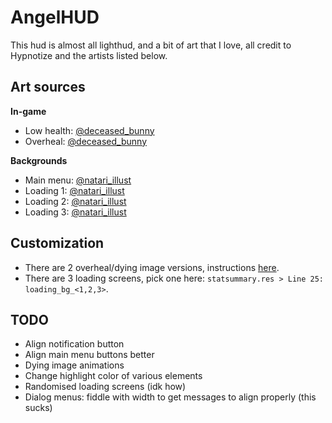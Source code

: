 # AngelHUD
This hud is almost all lighthud, and a bit of art that I love, all credit to Hypnotize and the artists listed below.  

## Art sources
**In-game**  
- Low health: [@deceased_bunny](https://twitter.com/Deceased_Bunny/status/1662088501977030656)
- Overheal: [@deceased_bunny](https://twitter.com/Deceased_Bunny/status/1748408562790105295)

**Backgrounds**  
- Main menu: [@natari_illust](https://twitter.com/natari_illust/status/1854490119413367279)
- Loading 1: [@natari_illust](https://twitter.com/natari_illust/status/1496393868950003713)
- Loading 2: [@natari_illust](https://twitter.com/natari_illust/status/1487832689600122882)
- Loading 3: [@natari_illust](https://twitter.com/natari_illust/status/1487734610960080901)

## Customization
- There are 2 overheal/dying image versions, instructions [here](/%23styles/STYLES.md).
- There are 3 loading screens, pick one here: `statsummary.res > Line 25: loading_bg_<1,2,3>`.

## TODO
- Align notification button
- Align main menu buttons better
- Dying image animations
- Change highlight color of various elements
- Randomised loading screens (idk how)
- Dialog menus: fiddle with width to get messages to align properly (this sucks)


